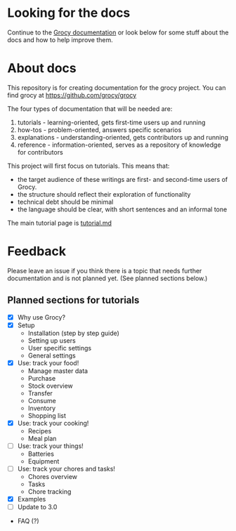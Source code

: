 # Looking for the docs

Continue to the [Grocy documentation](tutorial.md) or look below for some stuff about the docs and how to help improve them.

# About docs

This repository is for creating documentation for the grocy project. You can find grocy at https://github.com/grocy/grocy 

The four types of documentation that will be needed are:
1. tutorials - learning-oriented, gets first-time users up and running
2. how-tos - problem-oriented, answers specific scenarios
3. explanations - understanding-oriented, gets contributors up and running
4. reference - information-oriented, serves as a repository of knowledge for contributors

This project will first focus on tutorials. This means that:
- the target audience of these writings are first- and second-time users of Grocy.
- the structure should reflect their exploration of functionality
- technical debt should be minimal
- the language should be clear, with short sentences and an informal tone

The main tutorial page is [tutorial.md](tutorial.md)

# Feedback

Please leave an issue if you think there is a topic that needs further documentation and is not planned yet. (See planned sections below.)


## Planned sections for tutorials

- [x] Why use Grocy?
- [x] Setup
  - Installation (step by step guide)
  - Setting up users
  - User specific settings
  - General settings
- [x] Use: track your food!
  - Manage master data
  - Purchase
  - Stock overview
  - Transfer
  - Consume
  - Inventory
  - Shopping list
- [x] Use: track your cooking!
  - Recipes
  - Meal plan
- [ ] Use: track your things!
  - Batteries
  - Equipment
- [ ] Use: track your chores and tasks!
  - Chores overview
  - Tasks
  - Chore tracking
- [X] Examples
- [ ] Update to 3.0
- FAQ (?)
